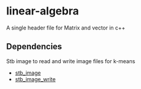# linear-algebra
A single header file for Matrix and vector in c++
## Dependencies

Stb image to read and write image files for k-means

- [stb_image]("https://github.com/nothings/stb")
- [stb_image_write]("https://github.com/nothings/stb")
